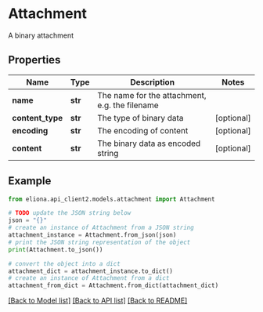 # Attachment

A binary attachment

## Properties

Name | Type | Description | Notes
------------ | ------------- | ------------- | -------------
**name** | **str** | The name for the attachment, e.g. the filename | 
**content_type** | **str** | The type of binary data | [optional] 
**encoding** | **str** | The encoding of content | [optional] 
**content** | **str** | The binary data as encoded string | [optional] 

## Example

```python
from eliona.api_client2.models.attachment import Attachment

# TODO update the JSON string below
json = "{}"
# create an instance of Attachment from a JSON string
attachment_instance = Attachment.from_json(json)
# print the JSON string representation of the object
print(Attachment.to_json())

# convert the object into a dict
attachment_dict = attachment_instance.to_dict()
# create an instance of Attachment from a dict
attachment_from_dict = Attachment.from_dict(attachment_dict)
```
[[Back to Model list]](../README.md#documentation-for-models) [[Back to API list]](../README.md#documentation-for-api-endpoints) [[Back to README]](../README.md)


